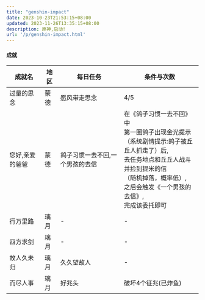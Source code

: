 ```yaml
---
title: "genshin-impact"
date: 2023-10-23T21:53:15+08:00
updated: 2023-11-26T13:35:15+08:00
description: 原神,启动!
url: '/p/genshin-impact.html'
---
```


#### 成就

| 成就名 | 地区 | 每日任务 | 条件与次数 |
| --- | --- | --- | --- |
| 过量的思念 | 蒙德 | 愿风带走思念 | 4/5 |
| 您好,亲爱的爸爸 | 蒙德 | 鸽子习惯一去不回,一个男孩的去信 | 在《鸽子习惯一去不回》中<br>第一圈鸽子出现金光提示<br>（系统剧情提示:鸽子被丘丘人抓走了）后,<br>去任务地点和丘丘人战斗并捡到提米的信<br>（随机掉落，概率低）,<br>之后会触发《一个男孩的去信》,<br>完成该委托即可 |
| 行万里路 | 璃月 | - | - |
| 四方求剑 | 璃月 | - | - |
| 故人久未归 | 璃月 | 久久望故人 | - |
| 而尽人事 | 璃月 | 好兆头 | 破坏4个征兆(已炸鱼) |
